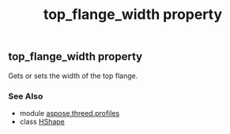 ﻿---
title: top_flange_width property
second_title: Aspose.3D for Python via .NET API References
description: 
type: docs
weight: 240
url: /python-net/aspose.threed.profiles/hshape/top_flange_width/
is_root: false
---

## top_flange_width property


Gets or sets the width of the top flange.

### See Also
* module [aspose.threed.profiles](../../)
* class [HShape](/3d/python-net/aspose.threed.profiles/hshape)
